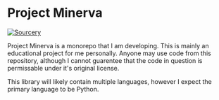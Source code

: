 # Project Minerva

[![Sourcery](https://img.shields.io/badge/Sourcery-enabled-brightgreen)](https://sourcery.ai)

Project Minerva is a monorepo that I am developing. This is mainly an educational project for me personally.
Anyone may use code from this repository, although I cannot guarentee that the code in question is permissable under it's original license.
  
This library will likely contain multiple languages, however I expect the primary language to be Python.
